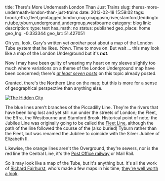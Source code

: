 title: There's More Underneath London Than Just Trains
slug: theres-more-underneath-london-than-just-trains
date: 2013-02-18 15:59:02
tags: brook,effra,fleet,geotagged,london,map,mapgasm,river,stamford,teddington,tube,tyburn,underground,undergroup,westbourne
category: blog
link: 
description: 
type: text
has_math: no
status: published
geo_place: home
geo_lng: -0.333344
geo_lat: 51.427051

Oh yes, look. Gary's written yet *another* post about a map of the London Tube system that he likes. *Yawn*. Time to move on. But wait ... this may look like a map of the London Underground but it's ***not***.

Now I may have been guilty of wearing my heart on my sleeve slightly too much where variations on a theme of the London Underground map have been concerned; there's *[at least seven posts](/tags/tube/ "/tags/tube/")* on this topic already posted.

Granted, there's the Northern Line on the map; but this is more for a sense of geographical perspective than anything else.

<!-- TEASER_END -->

[![The Hidden City](/wp-content/uploads/2013/02/underground_map1024.jpeg)](http://www.systemed.net/carto/underground.html "http://www.systemed.net/carto/underground.html")

The blue lines aren't branches of the Piccadilly Line. They're the rivers that have been long lost and yet still run under the streets of London; the Fleet, the Effra, the Westbourne and Stamford Brook. Historical point of note; the Jubilee Line was originally going to be called the [Fleet Line](http://en.wikipedia.org/wiki/Jubilee_line#1939_to_1979.2C_the_Fleet_line "http://en.wikipedia.org/wiki/Jubilee_line#1939_to_1979.2C_the_Fleet_line"), although the path of the line followed the course of the (also buried) Tyburn rather than the Fleet, but was renamed the Jubilee to coincide with the Silver Jubilee of Elizabeth II.

Likewise, the orange lines aren't the Overground, they're sewers, nor is the red line the Central Line, it's the [Post Office railway](http://en.wikipedia.org/wiki/London_Post_Office_Railway "http://en.wikipedia.org/wiki/London_Post_Office_Railway") or Mail Rail.

So it may look like a map of the Tube, but it's anything but. It's all the work of [Richard Fairhurst](http://www.systemed.net/ "http://www.systemed.net/"), who's made a few maps in his time; [they're well worth a look](http://www.systemed.net/carto/ "http://www.systemed.net/carto/").






